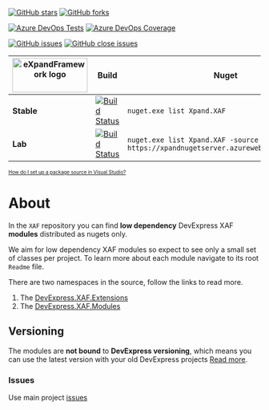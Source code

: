[![GitHub stars](https://img.shields.io/github/stars/eXpandFramework/XAF.svg)](https://github.com/eXpandFramework/XAF/stargazers)  [![GitHub forks](https://img.shields.io/github/forks/eXpandFramework/XAF.svg)](https://github.com/eXpandFramework/XAF/network)

[![Azure DevOps Tests](https://img.shields.io/azure-devops/tests/expandDevOps/expandframework/23.svg?logo=azuredevops)](https://dev.azure.com/eXpandDevOps/eXpandFramework/_build/latest?definitionId=1) [![Azure DevOps Coverage](https://img.shields.io/azure-devops/coverage/eXpandDevOps/expandframework/23.svg?logo=azuredevops)](https://dev.azure.com/azuredevops-powershell/azuredevops-powershell/_build/latest?definitionId=1)

[![GitHub issues](https://img.shields.io/github/issues/eXpandFramework/expand/XAF.svg)](https://github.com/eXpandFramework/eXpand/issues?utf8=%E2%9C%93&q=is%3Aissue+is%3Aopen+sort%3Aupdated-desc+label%3AXAF) [![GitHub close issues](https://img.shields.io/github/issues-closed/eXpandFramework/eXpand/XAF.svg)](https://github.com/eXpandFramework/eXpand/issues?utf8=%E2%9C%93&q=is%3Aissue+is%3Aclosed+sort%3Aupdated-desc+label%3AXAF+)


| <img src="http://expandframework.com/images/site/logo.png" width=150 height=68 alt="eXpandFramework logo"/> | Build | Nuget
|----------|--------|--------
**Stable**|[![Build Status](https://dev.azure.com/eXpandDevOps/eXpandFramework/_apis/build/status/Packages/XAF-Lab?branchName=lab)](https://dev.azure.com/eXpandDevOps/eXpandFramework/_build/latest?definitionId=23?branchName=lab)|`nuget.exe list Xpand.XAF`
**Lab**|[![Build Status](https://dev.azure.com/eXpandDevOps/eXpandFramework/_apis/build/status/Packages/XAF-Lab?branchName=lab)](https://dev.azure.com/eXpandDevOps/eXpandFramework/_build/latest?definitionId=23?branchName=lab)|`nuget.exe list Xpand.XAF -source https://xpandnugetserver.azurewebsites.net/nuget`
<sub><sup>[How do I set up a package source in Visual Studio?](https://go.microsoft.com/fwlink/?linkid=698608)</sup></sub>

# About
In the `XAF` repository you can find **low dependency** DevExpress XAF **modules** distributed as nugets only. 

We aim for low dependency XAF modules so expect to see only a small set of classes per project. To learn more about each module navigate to its root `Readme` file.

There are two namespaces in the source, follow the links to read more. 
1. The [DevExpress.XAF.Extensions](https://github.com/eXpandFramework/XAF/blob/master/src/Extensions/)
2. The [DevExpress.XAF.Modules](https://github.com/eXpandFramework/XAF/tree/master/src/Modules)

## Versioning
The modules are **not bound** to **DevExpress versioning**, which means you can use the latest version with your old DevExpress projects [Read more](https://github.com/eXpandFramework/XAF/tree/master/tools/Xpand.VersionConverter).

### Issues
Use main project [issues](https://github.com/eXpandFramework/eXpand/issues/new/choose)
